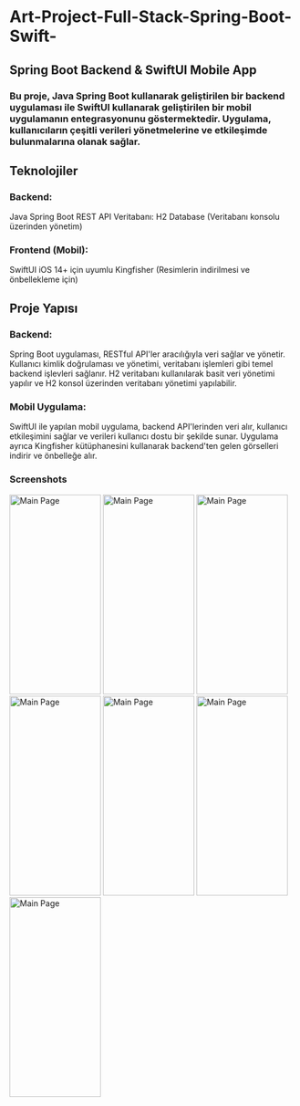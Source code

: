 # Art-Project-Full-Stack-Spring-Boot-Swift-
## Spring Boot Backend & SwiftUI Mobile App
### Bu proje, Java Spring Boot kullanarak geliştirilen bir backend uygulaması ile SwiftUI kullanarak geliştirilen bir mobil uygulamanın entegrasyonunu göstermektedir. Uygulama, kullanıcıların çeşitli verileri yönetmelerine ve etkileşimde bulunmalarına olanak sağlar.

## Teknolojiler

### Backend:
Java
Spring Boot
REST API
Veritabanı: H2 Database (Veritabanı konsolu üzerinden yönetim)

### Frontend (Mobil):
SwiftUI
iOS 14+ için uyumlu
Kingfisher (Resimlerin indirilmesi ve önbellekleme için)

## Proje Yapısı
### Backend:
Spring Boot uygulaması, RESTful API'ler aracılığıyla veri sağlar ve yönetir. Kullanıcı kimlik doğrulaması ve yönetimi, veritabanı işlemleri gibi temel backend işlevleri sağlanır. H2 veritabanı kullanılarak basit veri yönetimi yapılır ve H2 konsol üzerinden veritabanı yönetimi yapılabilir.

### Mobil Uygulama:
SwiftUI ile yapılan mobil uygulama, backend API'lerinden veri alır, kullanıcı etkileşimini sağlar ve verileri kullanıcı dostu bir şekilde sunar. Uygulama ayrıca Kingfisher kütüphanesini kullanarak backend'ten gelen görselleri indirir ve önbelleğe alır.

### Screenshots
<img src="https://github.com/user-attachments/assets/4b99edd2-9e15-4e89-8ec2-62ce2fcd0c62" alt="Main Page" width="160" height="350">
<img src="https://github.com/user-attachments/assets/85714e7a-4d96-4883-9577-5090beeae2ee" alt="Main Page" width="160" height="350">
<img src="https://github.com/user-attachments/assets/0b1bbb67-5919-4ac8-a736-fe4d46773dc0" alt="Main Page" width="160" height="350">
<img src="https://github.com/user-attachments/assets/39fc6370-39bb-4fb2-ab7e-867e2d221daa" alt="Main Page" width="160" height="350">
<img src="https://github.com/user-attachments/assets/486c73dd-5f93-4b8a-a600-afb0508b13ab" alt="Main Page" width="160" height="350">
<img src="https://github.com/user-attachments/assets/3be4ecad-d7e0-426d-8e90-f9188c3d371a" alt="Main Page" width="160" height="350">
<img src="https://github.com/user-attachments/assets/6cf1d81c-96cd-4178-a9ca-677e4ad50ff6" alt="Main Page" width="160" height="350">
